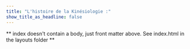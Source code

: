 ```yaml
---
title: "L'histoire de la Kinésiologie :"
show_title_as_headline: false
---
```


** index doesn't contain a body, just front matter above.
See index.html in the layouts folder **
